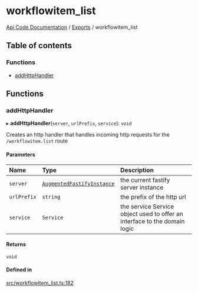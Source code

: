 # workflowitem\_list
[Api Code Documentation](../README.md) / [Exports](../modules.md) / workflowitem\_list

## Table of contents

### Functions

- [addHttpHandler](workflowitem_list.md#addhttphandler)

## Functions

### addHttpHandler

▸ **addHttpHandler**(`server`, `urlPrefix`, `service`): `void`

Creates an http handler that handles incoming http requests for the `/workflowitem.list` route

#### Parameters

| Name | Type | Description |
| :------ | :------ | :------ |
| `server` | [`AugmentedFastifyInstance`](../interfaces/types.AugmentedFastifyInstance.md) | the current fastify server instance |
| `urlPrefix` | `string` | the prefix of the http url |
| `service` | `Service` | the service Service object used to offer an interface to the domain logic |

#### Returns

`void`

#### Defined in

[src/workflowitem_list.ts:182](https://github.com/openkfw/TruBudget/blob/92640998/api/src/workflowitem_list.ts#L182)
